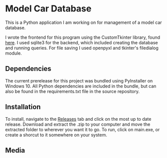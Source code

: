 # Model Car Database #
This is a Python application I am working on for management of a model car database.

I wrote the frontend for this program using the CustomTkinter library, found [here](https://customtkinter.tomschimansky.com/).
I used sqlite3 for the backend, which included creating the database and running queries.
For file saving I used openpyxl and tkinter's filedialog module.

## Dependencies ##
The current prerelease for this project was bundled using PyInstaller on Windows 10.
All Python dependencies are included in the bundle, but can also be found in the requirements.txt file in the source repository.

## Installation ##
To install, navigate to the [Releases](https://github.com/connormajewski/Model-Car-Database/releases/) tab and click on the most up to date release.
Download and extract the .zip to your computer and move the extracted folder to wherever you want it to go.
To run, click on main.exe, or create a shorcut to it somewhere on your system.

## Media ##

